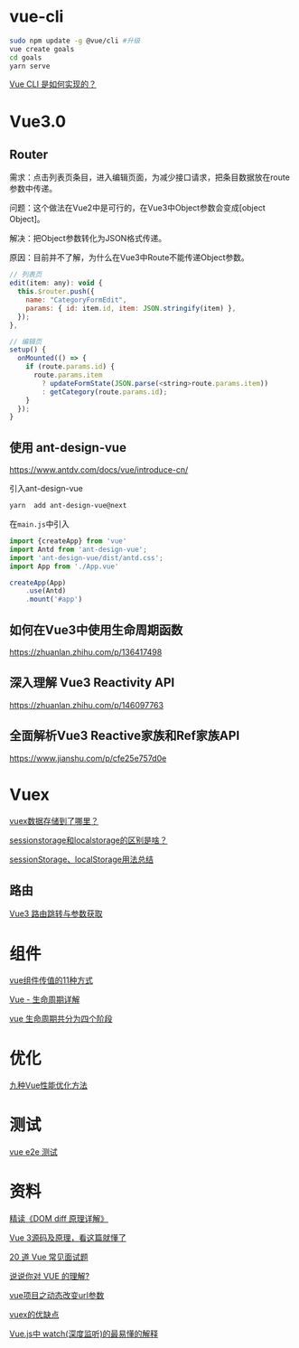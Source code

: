 # vue-cli

```bash
sudo npm update -g @vue/cli #升级
vue create goals
cd goals
yarn serve
```

[Vue CLI 是如何实现的？](https://mp.weixin.qq.com/s/UpkOGbJ2VZugzwas2ddeGA)

# Vue3.0 

## Router

需求：点击列表页条目，进入编辑页面，为减少接口请求，把条目数据放在route参数中传递。

问题：这个做法在Vue2中是可行的，在Vue3中Object参数会变成[object Object]。

解决：把Object参数转化为JSON格式传递。

原因：目前并不了解，为什么在Vue3中Route不能传递Object参数。

```js
// 列表页
edit(item: any): void {
  this.$router.push({
    name: "CategoryFormEdit",
    params: { id: item.id, item: JSON.stringify(item) },
  });
},
```

```js
// 编辑页
setup() {
  onMounted(() => {
    if (route.params.id) {
      route.params.item
        ? updateFormState(JSON.parse(<string>route.params.item))
        : getCategory(route.params.id);
    }
  });
}
```

## 使用 ant-design-vue

https://www.antdv.com/docs/vue/introduce-cn/

引入ant-design-vue

```bash
yarn  add ant-design-vue@next
```

在`main.js`中引入

```js
import {createApp} from 'vue'
import Antd from 'ant-design-vue';
import 'ant-design-vue/dist/antd.css';
import App from './App.vue'

createApp(App)
    .use(Antd) 
    .mount('#app')
```

## 如何在Vue3中使用生命周期函数

https://zhuanlan.zhihu.com/p/136417498

## 深入理解 Vue3 Reactivity API

https://zhuanlan.zhihu.com/p/146097763

## 全面解析Vue3 Reactive家族和Ref家族API

https://www.jianshu.com/p/cfe25e757d0e

# Vuex

[vuex数据存储到了哪里？](https://blog.csdn.net/Luckier_hope/article/details/108056585)

[sessionstorage和localstorage的区别是啥？](https://www.php.cn/faq/463215.html)

[sessionStorage、localStorage用法总结](https://zhuanlan.zhihu.com/p/92947594)

## 路由

[Vue3 路由跳转与参数获取](https://blog.csdn.net/xiamoziqian/article/details/112170257)

# 组件

[vue组件传值的11种方式](https://blog.csdn.net/dan_seek/article/details/102641761)

[Vue - 生命周期详解](https://www.jianshu.com/p/672e967e201c)

[vue 生命周期共分为四个阶段](https://m.zhipin.com/mpa/html/get/share?type=2&contentId=fcf8ecee1ac913c6pnJ-2t--FA~~)

# 优化

[九种Vue性能优化方法](https://www.jianshu.com/p/f372d0e3de80)

# 测试

[vue e2e 测试](https://blog.csdn.net/iceice_L/article/details/89359670)

# 资料

[精读《DOM diff 原理详解》](https://mp.weixin.qq.com/s/KCX8xwY563qCAJqaK2H2EA)

[Vue 3源码及原理，看这篇就懂了](https://mp.weixin.qq.com/s/uAJ8A9By5U7skL-u1sYUtA)

[20 道 Vue 常见面试题](https://m.zhipin.com/mpa/html/get/column?contentId=6b5b951c724c4259qxB7098~)

[说说你对 VUE 的理解?](https://m.zhipin.com/mpa/html/get/column?contentId=6687c624f10c470cqxB93dU~)

[vue项目之动态改变url参数 ](https://blog.csdn.net/QQ_Empire/article/details/85061274)

[vuex的优缺点](https://blog.csdn.net/l13640698113/article/details/109224692)

[Vue.js中 watch(深度监听)的最易懂的解释](https://www.cnblogs.com/yesu/p/9546458.html)

